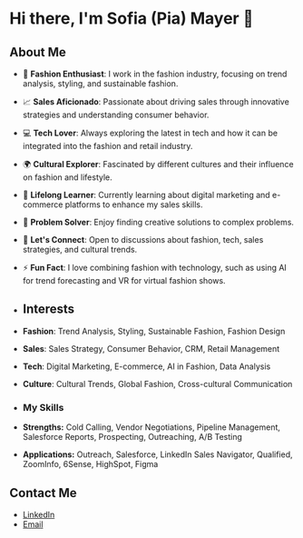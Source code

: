# Hi there, I'm Sofia (Pia) Mayer 👋

## About Me
- 👗 **Fashion Enthusiast**: I work in the fashion industry, focusing on trend analysis, styling, and sustainable fashion.
- 📈 **Sales Aficionado**: Passionate about driving sales through innovative strategies and understanding consumer behavior.
- 💻 **Tech Lover**: Always exploring the latest in tech and how it can be integrated into the fashion and retail industry.
- 🌍 **Cultural Explorer**: Fascinated by different cultures and their influence on fashion and lifestyle.
- 🌱 **Lifelong Learner**: Currently learning about digital marketing and e-commerce platforms to enhance my sales skills.
- 🧩 **Problem Solver**: Enjoy finding creative solutions to complex problems.
- 💬 **Let's Connect**: Open to discussions about fashion, tech, sales strategies, and cultural trends.
- ⚡ **Fun Fact**: I love combining fashion with technology, such as using AI for trend forecasting and VR for virtual fashion shows.

- ## Interests
- **Fashion**: Trend Analysis, Styling, Sustainable Fashion, Fashion Design
- **Sales**: Sales Strategy, Consumer Behavior, CRM, Retail Management
- **Tech**: Digital Marketing, E-commerce, AI in Fashion, Data Analysis
- **Culture**: Cultural Trends, Global Fashion, Cross-cultural Communication

- ### My Skills
- **Strengths:** Cold Calling, Vendor Negotiations, Pipeline Management, Salesforce Reports, Prospecting, Outreaching, A/B Testing
- **Applications:** Outreach, Salesforce, LinkedIn Sales Navigator, Qualified, ZoomInfo, 6Sense, HighSpot, Figma


## Contact Me
- [LinkedIn](https://www.linkedin.com/in/sofiamayer10/)
- [Email](sofmayer@gmail.com)
